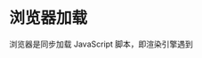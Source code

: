 # 浏览器加载

浏览器是同步加载 JavaScript 脚本，即渲染引擎遇到<script>标签就会停下来，等到执行完脚本，再继续向下渲染。
如果是外部脚本，还必须加入脚本下载的时间。

defer async 
```html
<script src="path/to/myModule.js" defer></script>
<script src="path/to/myModule.js" async></script>
```
defer与async的区别是：
- defer要等到整个页面在内存中正常渲染结束（DOM 结构完全生成，以及其他脚本执行完成），才会执行；
- async一旦下载完，渲染引擎就会中断渲染，执行这个脚本以后，再继续渲染。
- defer是“渲染完再执行”，async是“下载完就执行”。
- 如果有多个defer脚本，会按照它们在页面出现的顺序加载，而多个async脚本是不能保证加载顺序的。


## type="module"
```html
<script type="module" src="index.mjs"></script>
<script type="module">
  import lib2 from './lib/lib2.mjs';
  import { lib3 } from './lib/lib3.mjs';
  console.log(lib2.a, lib3);
</script>
```
- 代码是在模块作用域之中运行，而不是在全局作用域运行。模块内部的顶层变量，外部不可见。
- 模块脚本自动采用严格模式，不管有没有声明use strict。
- 模块之中，可以使用import命令加载其他模块（.js后缀不可省略，需要提供绝对 URL 或相对 URL），也可以使用export命令输出对外接口。
- 模块之中，顶层的this关键字返回undefined，而不是指向window。也就是说，在模块顶层使用this关键字，是无意义的。
- 同一个模块如果加载多次，将只执行一次。
